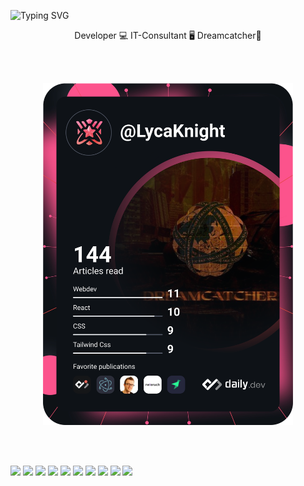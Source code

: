 
![Typing SVG](https://readme-typing-svg.herokuapp.com?font=Righteous&size=30&color=61ffca&center=true&width=1000&lines=Hey+there!+I'm+LycaKnight)
<p align="center">Developer 💻 IT-Consultant 🖥️ Dreamcatcher💖</p>
<br>
<br>
<p align="center">
<a href="https://app.daily.dev/LycaKnight"><img src="https://github.com/Lyca-Knight/Lyca-Knight/blob/main/devcard.svg" width="400" alt="Lyca-Knight's Dev Card"/></a>
</p>
<br>
<br>

![](https://img.shields.io/badge/OS-Linux-informational?style=flat&logo=Linux&logoColor=white&color=61ffca)
![](https://img.shields.io/badge/OS-macOS-informational?style=flat&logo=Apple&logoColor=white&color=61ffca)
![](https://img.shields.io/badge/Code-Javascript-informational?style=flat&logo=JavaScript&logoColor=white&color=61ffca)
![](https://img.shields.io/badge/Code-React-informational?style=flat&logo=React&logoColor=white&color=61ffca)
![](https://img.shields.io/badge/Code-Redux-informational?style=flat&logo=Redux&logoColor=white&color=61ffca)
![](https://img.shields.io/badge/Code-HTML-informational?style=flat&logo=HTML5&logoColor=white&color=61ffca)
![](https://img.shields.io/badge/Code-CSS-informational?style=flat&logo=CSS3&logoColor=white&color=61ffca)
![](https://img.shields.io/badge/Code-Sass-informational?style=flat&logo=Sass&logoColor=white&color=61ffca)
![](https://img.shields.io/badge/Tools-Docker-informational?style=flat&logo=Docker&logoColor=white&color=61ffca)
![](https://img.shields.io/badge/Tools-Sublime-informational?style=flat&logo=SublimeText&logoColor=white&color=61ffca)
